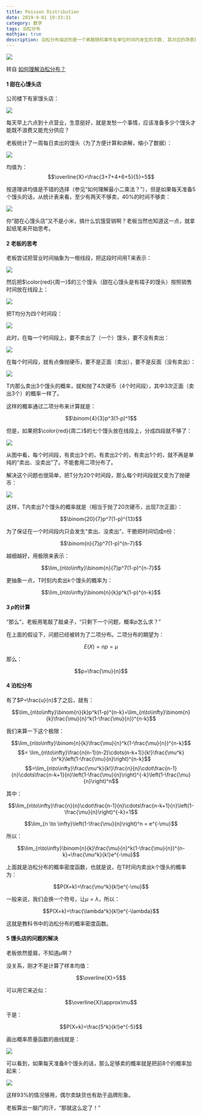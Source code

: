 ```yaml
---
title: Poisson Distribution
date: 2019-9-01 19:33:31
category: 数学
tags: 泊松分布
mathjax: true
description: 泊松分布描述的是一个离散随机事件在单位时间内发生的次数, 其对应的场景是我们统计已知单位事件内发生某事件的平均次数 λ, 那么我们在一个单位事件内发生 k次的概率是多大呢? 比如说医院产房里统计历史数据可知, 平均小时出生3个宝宝,那么在接下来的一个小时内, 出生 0 个宝宝, 1 个宝宝, …, 3 个宝宝, …10 个宝宝, n 个宝宝的概率分别是多少呢? 
---
```


![](http://sasnrd.com/wp-content/uploads/2017/08/Poisson_PMF.png)

<!-- more -->

转自 [如何理解泊松分布？](https://www.matongxue.com/madocs/858/)

#### 1 甜在心馒头店
公司楼下有家馒头店：

![](https://img-blog.csdn.net/20180720091046462?watermark/2/text/aHR0cHM6Ly9ibG9nLmNzZG4ubmV0L2NjbnRfMjAxMg==/font/5a6L5L2T/fontsize/400/fill/I0JBQkFCMA==/dissolve/70)

每天早上六点到十点营业，生意挺好，就是发愁一个事情，应该准备多少个馒头才能既不浪费又能充分供应？

老板统计了一周每日卖出的馒头（为了方便计算和讲解，缩小了数据）：


![](https://www.zhihu.com/equation?tex=%5Cbegin%7Barray%7D%7Bc%7Cc%7D%20%5Cqquad%5Cqquad%26%5Cqquad%E9%94%80%E5%94%AE%5Cqquad%5C%5C%5Chline%5Ccolor%7BSkyBlue%7D%7B%E5%91%A8%E4%B8%80%7D%26%203%20%5C%5C%20%5Chline%20%5Ccolor%7Bblue%7D%7B%E5%91%A8%E4%BA%8C%7D%26%207%20%5C%5C%20%5Chline%20%5Ccolor%7Borange%7D%7B%E5%91%A8%E4%B8%89%7D%264%5C%5C%5Chline%20%5Ccolor%7BGoldenrod%7D%7B%E5%91%A8%E5%9B%9B%7D%266%5C%5C%20%5Chline%20%5Ccolor%7Bgreen%7D%7B%E5%91%A8%E4%BA%94%7D%265%5C%5C%5Cend%7Barray%7D%5C%5C)

均值为：
$$\overline{X}=\frac{3+7+4+6+5}{5}=5$$

按道理讲均值是不错的选择（参见“如何理解最小二乘法？”），但是如果每天准备5个馒头的话，从统计表来看，至少有两天不够卖，$40\%$的时间不够卖：


![](https://www.zhihu.com/equation?tex=%5Cbegin%7Barray%7D%7Bc%7Cc%7D%5Cqquad%5Cqquad%26%5Cqquad%E9%94%80%E5%94%AE%5Cqquad%26%5Cquad%E5%A4%87%E8%B4%A7%E4%BA%94%E4%B8%AA%5C%5C%5Chline%5Ccolor%7BSkyBlue%7D%7B%E5%91%A8%E4%B8%80%7D%26%203%20%5C%5C%5Chline%20%5Ccolor%7Bblue%7D%7B%E5%91%A8%E4%BA%8C%7D%26%207%26%5Ccolor%7Bred%7D%7B%E4%B8%8D%E5%A4%9F%7D%20%5C%5C%20%5Chline%20%5Ccolor%7Borange%7D%7B%E5%91%A8%E4%B8%89%7D%264%5C%5C%20%5Chline%20%5Ccolor%7BGoldenrod%7D%7B%E5%91%A8%E5%9B%9B%7D%266%26%5Ccolor%7Bred%7D%7B%E4%B8%8D%E5%A4%9F%7D%5C%5C%5Chline%20%5Ccolor%7Bgreen%7D%7B%E5%91%A8%E4%BA%94%7D%265%5C%5C%5Cend%7Barray%7D%5C%5C)

你“甜在心馒头店”又不是小米，搞什么饥饿营销啊？老板当然也知道这一点，就拿起纸笔来开始思考。

#### 2 老板的思考
老板尝试把营业时间抽象为一根线段，把这段时间用T来表示：

![](https://img-blog.csdn.net/2018072009112033?watermark/2/text/aHR0cHM6Ly9ibG9nLmNzZG4ubmV0L2NjbnRfMjAxMg==/font/5a6L5L2T/fontsize/400/fill/I0JBQkFCMA==/dissolve/70)

然后把$\color{red}{周一}$的三个馒头（甜在心馒头是有褶子的馒头）按照销售时间放在线段上：

![](https://img-blog.csdn.net/20180720091134821?watermark/2/text/aHR0cHM6Ly9ibG9nLmNzZG4ubmV0L2NjbnRfMjAxMg==/font/5a6L5L2T/fontsize/400/fill/I0JBQkFCMA==/dissolve/70)

把T均分为四个时间段：

![](https://img-blog.csdn.net/2018072009114717?watermark/2/text/aHR0cHM6Ly9ibG9nLmNzZG4ubmV0L2NjbnRfMjAxMg==/font/5a6L5L2T/fontsize/400/fill/I0JBQkFCMA==/dissolve/70)

此时，在每一个时间段上，要不卖出了（一个）馒头，要不没有卖出：


![](https://img-blog.csdn.net/20180720091156857?watermark/2/text/aHR0cHM6Ly9ibG9nLmNzZG4ubmV0L2NjbnRfMjAxMg==/font/5a6L5L2T/fontsize/400/fill/I0JBQkFCMA==/dissolve/70)

在每个时间段，就有点像抛硬币，要不是正面（卖出），要不是反面（没有卖出）：

![](https://img-blog.csdn.net/20180720091209939?watermark/2/text/aHR0cHM6Ly9ibG9nLmNzZG4ubmV0L2NjbnRfMjAxMg==/font/5a6L5L2T/fontsize/400/fill/I0JBQkFCMA==/dissolve/70)

T内那么卖出3个馒头的概率，就和抛了4次硬币（4个时间段），其中3次正面（卖出3个）的概率一样了。



这样的概率通过二项分布来计算就是：

$$\binom{4}{3}p^3(1-p)^1$$

但是，如果把$\color{red}{周二}$的七个馒头放在线段上，分成四段就不够了：

![](https://img-blog.csdn.net/2018072009122362?watermark/2/text/aHR0cHM6Ly9ibG9nLmNzZG4ubmV0L2NjbnRfMjAxMg==/font/5a6L5L2T/fontsize/400/fill/I0JBQkFCMA==/dissolve/70)

从图中看，每个时间段，有卖出3个的，有卖出2个的，有卖出1个的，就不再是单纯的“卖出、没卖出”了。不能套用二项分布了。

解决这个问题也很简单，把T分为20个时间段，那么每个时间段就又变为了抛硬币：

![](https://img-blog.csdn.net/20180720091237705?watermark/2/text/aHR0cHM6Ly9ibG9nLmNzZG4ubmV0L2NjbnRfMjAxMg==/font/5a6L5L2T/fontsize/400/fill/I0JBQkFCMA==/dissolve/70)

这样，T内卖出7个馒头的概率就是（相当于抛了20次硬币，出现7次正面）：

$$\binom{20}{7}p^7(1-p)^{13}$$

为了保证在一个时间段内只会发生“卖出、没卖出”，干脆把时间切成n份：

$$\binom{n}{7}p^7(1-p)^{n-7}$$

越细越好，用极限来表示：

$$\lim_{n\to\infty}\binom{n}{7}p^7(1-p)^{n-7}$$

更抽象一点，T时刻内卖出k个馒头的概率为：

$$\lim_{n\to\infty}\binom{n}{k}p^k(1-p)^{n-k}$$

#### 3 $p$的计算
“那么”，老板用笔敲了敲桌子，“只剩下一个问题，概率$p$怎么求？”

在上面的假设下，问题已经被转为了二项分布。二项分布的期望为：

$$E(X)=np=\mu$$

那么：

$$p=\frac{\mu}{n}$$

#### 4 泊松分布
有了$P=\frac{u}{n}$了之后，就有：

$$\lim_{n\to\infty}\binom{n}{k}p^k(1-p)^{n-k}=\lim_{n\to\infty}\binom{n}{k}\frac{\mu}{n}^k(1-\frac{\mu}{n})^{n-k}$$

我们来算一下这个极限：


$$\lim_{n\to\infty}\binom{n}{k}\frac{\mu}{n}^k(1-\frac{\mu}{n})^{n-k}$$
$$= \lim_{n\to\infty}\frac{n(n-1)(n-2)\cdots(n-k+1)}{k!}\frac{\mu^k}{n^k}\left(1-\frac{\mu}{n}\right)^{n-k}$$
$$=\lim_{n\to\infty}\frac{\mu^k}{k!}\frac{n}{n}\cdot\frac{n-1}{n}\cdots\frac{n-k+1}{n}\left(1-\frac{\mu}{n}\right)^{-k}\left(1-\frac{\mu}{n}\right)^n$$

其中：


$$\lim_{n\to\infty}\frac{n}{n}\cdot\frac{n-1}{n}\cdots\frac{n-k+1}{n}\left(1-\frac{\mu}{n}\right)^{-k}=1$$

$$\lim_{n \to \infty}\left(1-\frac{\mu}{n}\right)^n = e^{-\mu}$$

所以：


$$\lim_{n\to\infty}\binom{n}{k}\frac{\mu}{n}^k(1-\frac{\mu}{n})^{n-k}=\frac{\mu^k}{k!}e^{-\mu}$$

上面就是泊松分布的概率密度函数，也就是说，在T时间内卖出k个馒头的概率为：

$$P(X=k)=\frac{\mu^k}{k!}e^{-\mu}$$

一般来说，我们会换一个符号，让$\mu=\lambda$，所以：

$$P(X=k)=\frac{\lambda^k}{k!}e^{-\lambda}$$

这就是教科书中的泊松分布的概率密度函数。

#### 5 馒头店的问题的解决
老板依然蹙眉，不知道$\mu$啊？

没关系，刚才不是计算了样本均值：

$$\overline{X}=5$$

可以用它来近似：

$$\overline{X}\approx\mu$$

于是：

$$P(X=k)=\frac{5^k}{k!}e^{-5}$$

画出概率质量函数的曲线就是：

![](https://img-blog.csdn.net/20180720091300482?watermark/2/text/aHR0cHM6Ly9ibG9nLmNzZG4ubmV0L2NjbnRfMjAxMg==/font/5a6L5L2T/fontsize/400/fill/I0JBQkFCMA==/dissolve/70)

可以看到，如果每天准备8个馒头的话，那么足够卖的概率就是把前8个的概率加起来：

![](https://img-blog.csdn.net/20180720091309679?watermark/2/text/aHR0cHM6Ly9ibG9nLmNzZG4ubmV0L2NjbnRfMjAxMg==/font/5a6L5L2T/fontsize/400/fill/I0JBQkFCMA==/dissolve/70)

这样$93\%$的情况够用，偶尔卖缺货也有助于品牌形象。

老板算出一脑门的汗，“那就这么定了！”

